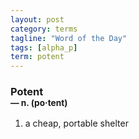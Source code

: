```yaml
---
layout: post
category: terms
tagline: "Word of the Day"
tags: [alpha_p]
term: potent
---
```


<h3>Potent<br/> <small>&mdash; n. (po<span>&middot;</span>tent)</small></h3>
<p><ol>
<li>a cheap, portable shelter</li>
</ol></p>
